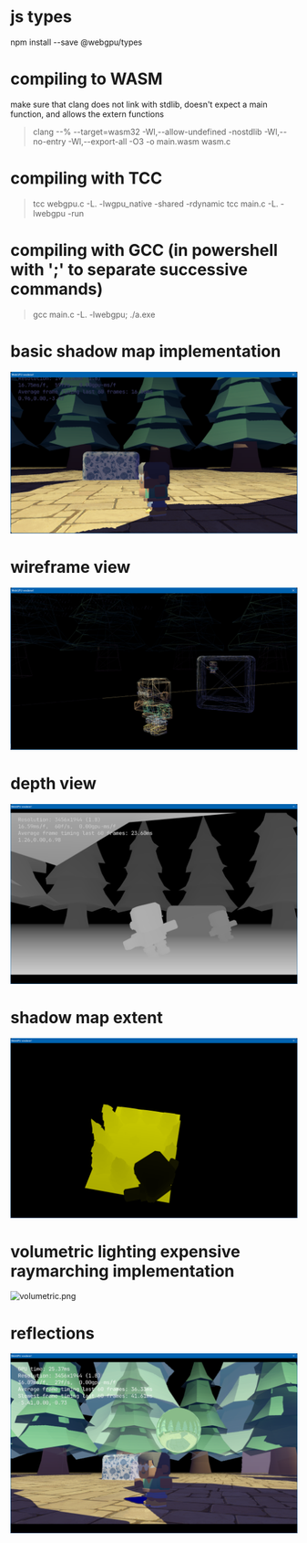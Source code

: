 # js types
npm install --save @webgpu/types

# compiling to WASM
make sure that clang does not link with stdlib, doesn't expect a main function, and allows the extern functions
> clang --% --target=wasm32 -Wl,--allow-undefined -nostdlib -Wl,--no-entry -Wl,--export-all -O3 -o main.wasm wasm.c

# compiling with TCC
> tcc webgpu.c -L. -lwgpu_native -shared -rdynamic
> tcc main.c -L. -lwebgpu -run

# compiling with GCC (in powershell with ';' to separate successive commands)
> gcc main.c -L. -lwebgpu; ./a.exe

# basic shadow map implementation
![shadows.png](data/screenshots/shadows.png)
# wireframe view
![wireframe.png](data/screenshots/wireframe.png)
# depth view
![depth.png](data/screenshots/depth.png)
# shadow map extent
![shadow_map.png](data/screenshots/shadow_map.png)
# volumetric lighting expensive raymarching implementation
![volumetric.png](data/screenshots/volumetric.png)
# reflections
![reflections.png](data/screenshots/reflections.png)
